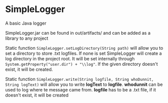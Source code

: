 # SimpleLogger
A basic Java logger

SimpleLogger.jar can be found in out/artifacts/ and can be added as a library to any project

Static function `SimpleLogger.setLogDirectory(String path)` will allow you to set a directory to store .txt logfiles. If none is set SimpleLogger will create a log directory in the project root. It will be set internally through `System.getProperty("user.dir") + "\\log"`. If the given directory doesn't exist, it will be created.

Static function `SimpleLogger.write(String logfile, String whoDunnit, String logText)` will allow you to write **logText** to **logfile**. **whodunnit** can be used to log where te message came from. **logfile** has to be a .txt file, if it doesn't exist, it will be created


